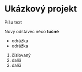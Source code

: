 # Ukázkový projekt

Píšu text

Nový odstavec něco **tučně**

- odrážka
- odrážka

1. číslovaný
2. další
3. další

